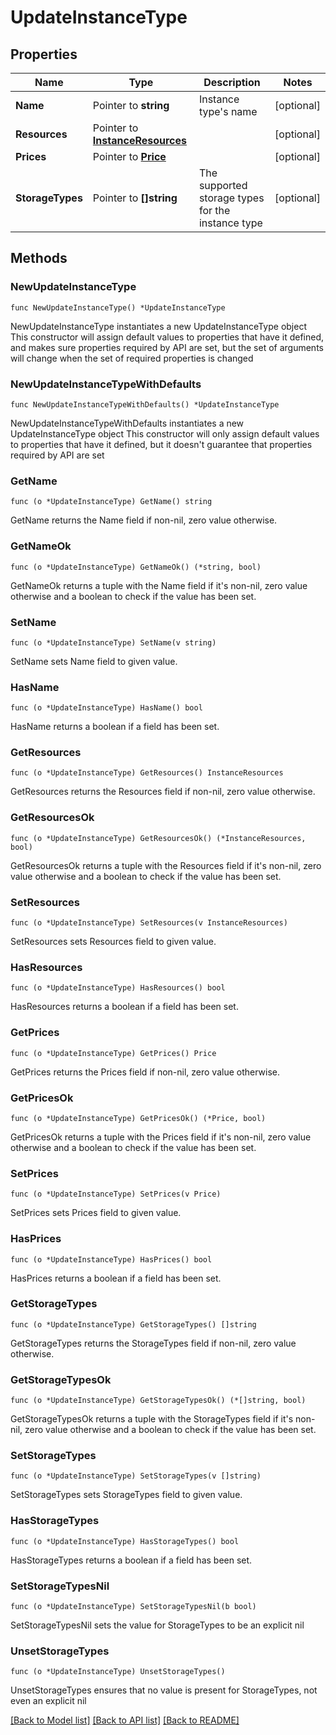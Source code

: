 # UpdateInstanceType

## Properties

Name | Type | Description | Notes
------------ | ------------- | ------------- | -------------
**Name** | Pointer to **string** | Instance type&#39;s name | [optional] 
**Resources** | Pointer to [**InstanceResources**](InstanceResources.md) |  | [optional] 
**Prices** | Pointer to [**Price**](Price.md) |  | [optional] 
**StorageTypes** | Pointer to **[]string** | The supported storage types for the instance type | [optional] 

## Methods

### NewUpdateInstanceType

`func NewUpdateInstanceType() *UpdateInstanceType`

NewUpdateInstanceType instantiates a new UpdateInstanceType object
This constructor will assign default values to properties that have it defined,
and makes sure properties required by API are set, but the set of arguments
will change when the set of required properties is changed

### NewUpdateInstanceTypeWithDefaults

`func NewUpdateInstanceTypeWithDefaults() *UpdateInstanceType`

NewUpdateInstanceTypeWithDefaults instantiates a new UpdateInstanceType object
This constructor will only assign default values to properties that have it defined,
but it doesn't guarantee that properties required by API are set

### GetName

`func (o *UpdateInstanceType) GetName() string`

GetName returns the Name field if non-nil, zero value otherwise.

### GetNameOk

`func (o *UpdateInstanceType) GetNameOk() (*string, bool)`

GetNameOk returns a tuple with the Name field if it's non-nil, zero value otherwise
and a boolean to check if the value has been set.

### SetName

`func (o *UpdateInstanceType) SetName(v string)`

SetName sets Name field to given value.

### HasName

`func (o *UpdateInstanceType) HasName() bool`

HasName returns a boolean if a field has been set.

### GetResources

`func (o *UpdateInstanceType) GetResources() InstanceResources`

GetResources returns the Resources field if non-nil, zero value otherwise.

### GetResourcesOk

`func (o *UpdateInstanceType) GetResourcesOk() (*InstanceResources, bool)`

GetResourcesOk returns a tuple with the Resources field if it's non-nil, zero value otherwise
and a boolean to check if the value has been set.

### SetResources

`func (o *UpdateInstanceType) SetResources(v InstanceResources)`

SetResources sets Resources field to given value.

### HasResources

`func (o *UpdateInstanceType) HasResources() bool`

HasResources returns a boolean if a field has been set.

### GetPrices

`func (o *UpdateInstanceType) GetPrices() Price`

GetPrices returns the Prices field if non-nil, zero value otherwise.

### GetPricesOk

`func (o *UpdateInstanceType) GetPricesOk() (*Price, bool)`

GetPricesOk returns a tuple with the Prices field if it's non-nil, zero value otherwise
and a boolean to check if the value has been set.

### SetPrices

`func (o *UpdateInstanceType) SetPrices(v Price)`

SetPrices sets Prices field to given value.

### HasPrices

`func (o *UpdateInstanceType) HasPrices() bool`

HasPrices returns a boolean if a field has been set.

### GetStorageTypes

`func (o *UpdateInstanceType) GetStorageTypes() []string`

GetStorageTypes returns the StorageTypes field if non-nil, zero value otherwise.

### GetStorageTypesOk

`func (o *UpdateInstanceType) GetStorageTypesOk() (*[]string, bool)`

GetStorageTypesOk returns a tuple with the StorageTypes field if it's non-nil, zero value otherwise
and a boolean to check if the value has been set.

### SetStorageTypes

`func (o *UpdateInstanceType) SetStorageTypes(v []string)`

SetStorageTypes sets StorageTypes field to given value.

### HasStorageTypes

`func (o *UpdateInstanceType) HasStorageTypes() bool`

HasStorageTypes returns a boolean if a field has been set.

### SetStorageTypesNil

`func (o *UpdateInstanceType) SetStorageTypesNil(b bool)`

 SetStorageTypesNil sets the value for StorageTypes to be an explicit nil

### UnsetStorageTypes
`func (o *UpdateInstanceType) UnsetStorageTypes()`

UnsetStorageTypes ensures that no value is present for StorageTypes, not even an explicit nil

[[Back to Model list]](../README.md#documentation-for-models) [[Back to API list]](../README.md#documentation-for-api-endpoints) [[Back to README]](../README.md)



